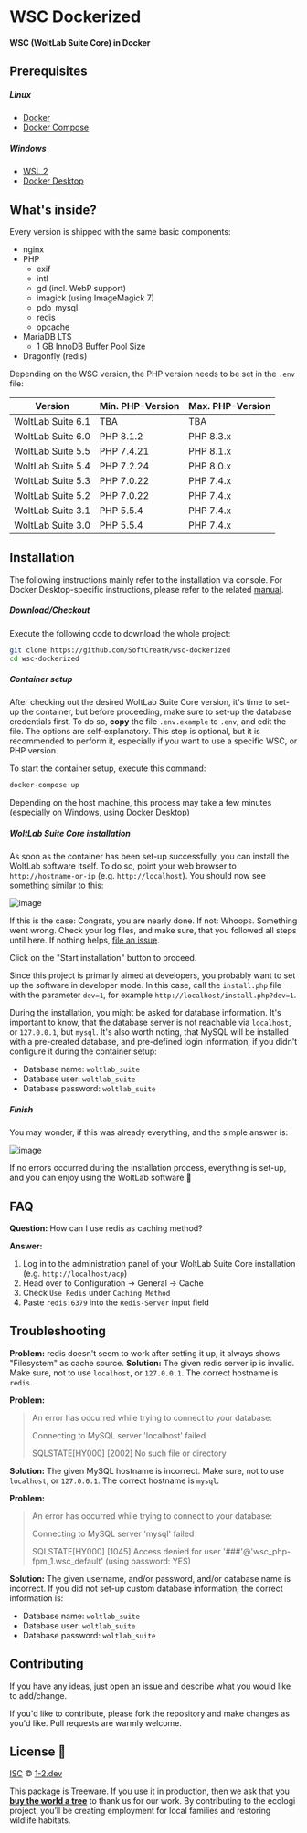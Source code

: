 # WSC Dockerized

#### WSC (WoltLab Suite Core) in Docker

## Prerequisites

##### Linux
- [Docker](https://docs.docker.com/engine/install/)
- [Docker Compose](https://docs.docker.com/compose/install/)

##### Windows
- [WSL 2](https://docs.microsoft.com/windows/wsl/install)
- [Docker Desktop](https://www.docker.com/products/docker-desktop/)

## What's inside?

Every version is shipped with the same basic components:

- nginx
- PHP
  + exif
  + intl
  + gd (incl. WebP support)
  + imagick (using ImageMagick 7)
  + pdo_mysql
  + redis
  + opcache
- MariaDB LTS
  + 1 GB InnoDB Buffer Pool Size
- Dragonfly (redis)

Depending on the WSC version, the PHP version needs to be set in the `.env` file:

| Version           | Min. PHP-Version | Max. PHP-Version |
|-------------------|------------------|------------------|
| WoltLab Suite 6.1 | TBA              | TBA              |
| WoltLab Suite 6.0 | PHP 8.1.2        | PHP 8.3.x        |
| WoltLab Suite 5.5 | PHP 7.4.21       | PHP 8.1.x        |
| WoltLab Suite 5.4 | PHP 7.2.24       | PHP 8.0.x        |
| WoltLab Suite 5.3 | PHP 7.0.22       | PHP 7.4.x        |
| WoltLab Suite 5.2 | PHP 7.0.22       | PHP 7.4.x        |
| WoltLab Suite 3.1 | PHP 5.5.4        | PHP 7.4.x        |
| WoltLab Suite 3.0 | PHP 5.5.4        | PHP 7.4.x        |

## Installation

The following instructions mainly refer to the installation via console. For Docker Desktop-specific instructions, please refer to the related [manual](https://docs.docker.com/desktop/dashboard/).

##### Download/Checkout

Execute the following code to download the whole project:

```bash
git clone https://github.com/SoftCreatR/wsc-dockerized
cd wsc-dockerized
```

##### Container setup

After checking out the desired WoltLab Suite Core version, it's time to set-up the container, but before proceeding, make sure to set-up the database credentials first. To do so, __copy__ the file `.env.example` to `.env`, and edit the file. The options are self-explanatory. This step is optional, but it is recommended to perform it, especially if you want to use a specific WSC, or PHP version.

To start the container setup, execute this command:

```bash
docker-compose up
```

Depending on the host machine, this process may take a few minutes (especially on Windows, using Docker Desktop)

##### WoltLab Suite Core installation

As soon as the container has been set-up successfully, you can install the WoltLab software itself. To do so, point your web browser to `http://hostname-or-ip` (e.g. `http://localhost`). You should now see something similar to this:

![image](https://user-images.githubusercontent.com/81188/172990934-0534007f-575a-44b7-8203-9c66434e5cca.png)

If this is the case: Congrats, you are nearly done. If not: Whoops. Something went wrong. Check your log files, and make sure, that you followed all steps until here. If nothing helps, [file an issue](https://github.com/SoftCreatR/wsc-dockerized/issues/new).

Click on the "Start installation" button to proceed.

Since this project is primarily aimed at developers, you probably want to set up the software in developer mode. In this case, call the `install.php` file with the parameter `dev=1`, for example `http://localhost/install.php?dev=1`.

During the installation, you might be asked for database information. It's important to know, that the database server is not reachable via `localhost`, or `127.0.0.1`, but `mysql`. It's also worth noting, that MySQL will be installed with a pre-created database, and pre-defined login information, if you didn't configure it during the container setup:

- Database name: `woltlab_suite`
- Database user: `woltlab_suite`
- Database password: `woltlab_suite`

##### Finish

You may wonder, if this was already everything, and the simple answer is:

![image](https://user-images.githubusercontent.com/81188/172994085-ca351ec9-cd29-4bcd-9b5d-07e730372841.png)

If no errors occurred during the installation process, everything is set-up, and you can enjoy using the WoltLab software 🎉

## FAQ

__Question:__ How can I use redis as caching method?

__Answer:__

1. Log in to the administration panel of your WoltLab Suite Core installation (e.g. `http://localhost/acp`)
2. Head over to Configuration -> General -> Cache
3. Check `Use Redis` under `Caching Method`
4. Paste `redis:6379` into the `Redis-Server` input field

## Troubleshooting

__Problem:__ redis doesn't seem to work after setting it up, it always shows "Filesystem" as cache source.
__Solution:__ The given redis server ip is invalid. Make sure, not to use `localhost`, or `127.0.0.1`. The correct hostname is `redis`.

__Problem:__
> An error has occurred while trying to connect to your database:
> 
> Connecting to MySQL server 'localhost' failed
> 
> SQLSTATE[HY000] [2002] No such file or directory
> 

__Solution:__ The given MySQL hostname is incorrect. Make sure, not to use `localhost`, or `127.0.0.1`. The correct hostname is `mysql`.

__Problem:__
> An error has occurred while trying to connect to your database:
> 
> Connecting to MySQL server 'mysql' failed
> 
> SQLSTATE[HY000] [1045] Access denied for user '###'@'wsc_php-fpm_1.wsc_default' (using password: YES)

__Solution:__ The given username, and/or password, and/or database name is incorrect. If you did not set-up custom database information, the correct information is:

- Database name: `woltlab_suite`
- Database user: `woltlab_suite`
- Database password: `woltlab_suite`

## Contributing

If you have any ideas, just open an issue and describe what you would like to add/change.

If you'd like to contribute, please fork the repository and make changes as you'd like. Pull requests are warmly welcome.

## License 🌳

[ISC](LICENSE.md) © [1-2.dev](https://1-2.dev)

This package is Treeware. If you use it in production, then we ask that you [**buy the world a tree**](https://ecologi.com/softcreatr?r=61212ab3fc69b8eb8a2014f4) to thank us for our work. By contributing to the ecologi project, you’ll be creating employment for local families and restoring wildlife habitats.
